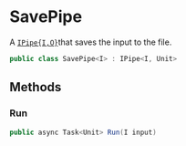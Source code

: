 # SavePipe
A [`IPipe{I,O}`](./IPipe{I,O}.md)that saves the input to the file.

```cs
public class SavePipe<I> : IPipe<I, Unit>
```

## Methods
### Run
```cs
public async Task<Unit> Run(I input)
```

